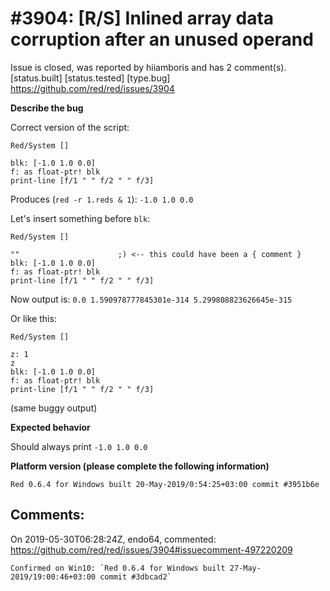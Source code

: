 
#3904: [R/S] Inlined array data corruption after an unused operand
================================================================================
Issue is closed, was reported by hiiamboris and has 2 comment(s).
[status.built] [status.tested] [type.bug]
<https://github.com/red/red/issues/3904>

**Describe the bug**

Correct version of the script:
```
Red/System []

blk: [-1.0 1.0 0.0]
f: as float-ptr! blk
print-line [f/1 " " f/2 " " f/3]
```
Produces (`red -r 1.reds & 1`): `-1.0 1.0 0.0`

Let's insert something before `blk`:
```
Red/System []

""                      ;) <-- this could have been a { comment }
blk: [-1.0 1.0 0.0]
f: as float-ptr! blk
print-line [f/1 " " f/2 " " f/3]
```
Now output is: `0.0 1.590978777845301e-314 5.299808823626645e-315`

Or like this:
```
Red/System []

z: 1
z
blk: [-1.0 1.0 0.0]
f: as float-ptr! blk
print-line [f/1 " " f/2 " " f/3]
```
(same buggy output)

**Expected behavior**

Should always print `-1.0 1.0 0.0`

**Platform version (please complete the following information)**
```
Red 0.6.4 for Windows built 20-May-2019/0:54:25+03:00 commit #3951b6e
```



Comments:
--------------------------------------------------------------------------------

On 2019-05-30T06:28:24Z, endo64, commented:
<https://github.com/red/red/issues/3904#issuecomment-497220209>

    Confirmed on Win10: `Red 0.6.4 for Windows built 27-May-2019/19:00:46+03:00 commit #3dbcad2`

